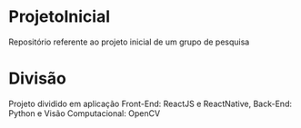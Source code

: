 # ProjetoInicial
Repositório referente ao projeto inicial de um grupo de pesquisa

# Divisão
Projeto dividido em aplicação Front-End: ReactJS e ReactNative, Back-End: Python e Visão Computacional: OpenCV